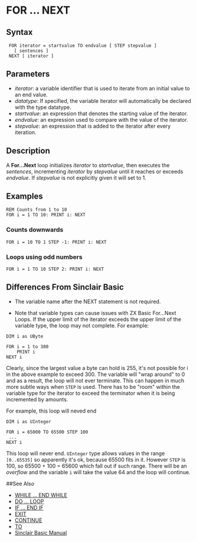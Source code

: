 # FOR ... NEXT

## Syntax

```
 FOR iterator = startvalue TO endvalue [ STEP stepvalue ]
   [ sentences ]
 NEXT [ iterator ]
```
## Parameters

* _iterator_: a variable identifier that is used to iterate from an initial value to an end value.
* _datatype_: If specified, the variable iterator will automatically be declared with the type datatype.
* _startvalue_: an expression that denotes the starting value of the iterator.
* _endvalue_: an expression used to compare with the value of the iterator.
* _stepvalue_: an expression that is added to the iterator after every iteration.

## Description

A **For...Next** loop initializes _iterator_ to _startvalue_, then executes the _sentences_, incrementing _iterator_ by 
_stepvalue_ until it reaches or exceeds _endvalue_. If _stepvalue_ is not explicitly given it will set to 1.

## Examples

```
REM Counts from 1 to 10
FOR i = 1 TO 10: PRINT i: NEXT
```

### Counts downwards
```
FOR i = 10 TO 1 STEP -1: PRINT i: NEXT
```

### Loops using odd numbers
```
FOR i = 1 TO 10 STEP 2: PRINT i: NEXT
```

## Differences From Sinclair Basic
* The variable name after the NEXT statement is not required.

* Note that variable types can cause issues with ZX Basic For...Next Loops. If the upper limit of the iterator exceeds
the upper limit of the variable type, the loop may not complete.
For example:
```
DIM i as UByte

FOR i = 1 to 300
    PRINT i
NEXT i
```

Clearly, since the largest value a byte can hold is 255, it's not possible for i in the above example to exceed 300.
The variable will "wrap around" to 0 and as a result, the loop will not ever terminate.
This can happen in much more subtle ways when `STEP` is used.
There has to be "room" within the variable type for the iterator to exceed the terminator when it is being
incremented by <step> amounts.

For example, this loop will neved end

```
DIM i as UInteger

FOR i = 65000 TO 65500 STEP 100
 ...
NEXT i
```

This loop will never end. `UInteger` type allows values in the range `[0..65535]` so apparently it's ok, because
65500 fits in it. However `STEP` is 100, so 65500 + 100 = 65600 which fall out if such range. There will be an
_overflow_ and the variable `i` will take the value 64 and the loop will continue.

##See Also

* [WHILE ... END WHILE](while.md)
* [DO ... LOOP](do.md)
* [IF ... END IF](if.md)
* [EXIT](exit.md)
* [CONTINUE](continue.md)
* [TO](to.md)
* [Sinclair Basic Manual](http://www.worldofspectrum.org/ZXBasicManual/zxmanchap4.html)
